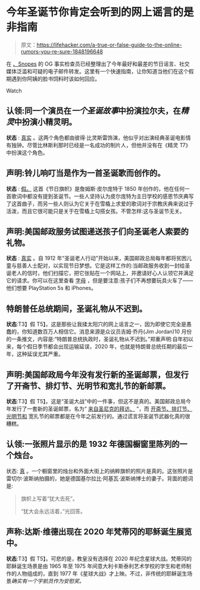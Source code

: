 # 今年圣诞节你肯定会听到的网上谣言的是非指南

> 原文：<https://lifehacker.com/a-true-or-false-guide-to-the-online-rumors-you-re-sure-1848196648>

在 [、Snopes](http://snopes.com) 的 OG 事实检查员已经整理出了今年最好和最差的节日谣言、社交媒体泛滥和可疑的电子邮件转发。这里有一个快速指南，让你知道当他们在这个假期遇到你阿姨的脸书饲料时该如何回应。

Watch

## **认领**:同一个演员在*一个圣诞故事*中扮演拉尔夫，在*精灵*中扮演小精灵明。

**状态** : [真实](https://www.snopes.com/fact-check/ralphie-christmas-story-elf/?collection-id=383373) 。这两个角色都由彼得·比灵斯雷饰演，他似乎对出演经典圣诞电影情有独钟。尽管比林斯利那时已经是一名成功的制片人，但他并没有在《精灵 T7》中扮演这个角色。

## **声明**:铃儿响叮当是作为一首圣诞歌而创作的。

**状态** : [假。](https://www.snopes.com/fact-check/jingle-bells-thanksgiving-carol/?collection-id=383373) 这首《节日旗帜》是詹姆斯·皮尔庞特于 1850 年创作的，他在任何一首歌词中都没有提到圣诞节。一些人坚持认为皮尔庞特为主日学校的感恩节庆典写了这首曲子，而另一些人则认为它关于在雪橇上求爱的歌词对于宗教庆典来说过于活泼，而且它很可能只是关于在雪橇上勾搭女孩。不管怎样:这与圣诞节无关。

## **声明**:美国邮政服务试图递送孩子们向圣诞老人索要的礼物。

**状态** : [真实](https://www.snopes.com/fact-check/us-postal-service-operation-santa/?collection-id=383373) 。自 1912 年“圣诞老人行动”开始以来，美国邮政总局每年都将贫困儿童与慈善人士配对，以实现节日梦想。它是这样工作的:当邮政服务收到一封给圣诞老人的信时，他们扫描它，把它张贴在一个网站上，并邀请好心人认领它并满足它的请求。你可以在这里查看 [字母](https://www.uspsoperationsanta.com/letters) ，但是要注意:孩子们不再想要玩具火车了——他们想要 PlayStation 5s 和 iPhones。

## 特朗普任总统期间，圣诞礼物从不迟到。

**状态**:T3】假 T5】。这是那些让我揉太阳穴的网上谣言之一，因为即使它完全是愚蠢的，你知道数百万人相信它。消息来源是众议员吉姆·乔丹(Jim Jordan)10 月份的一条推文，内容是:“特朗普总统执政时，圣诞礼物从不迟到。”郑重声明:自年初以来，每个假日季节都会出现运输延误，2020 年，也就是特朗普总统任期的最后一年，这种延误尤其严重。

## **声明**:美国邮政局今年没有发行新的圣诞邮票，但发行了开斋节、排灯节、光明节和宽扎节的新邮票。

**状态**:T3】假 T5】。这是“圣诞大战”中的一件事，但这不是真的。美国邮政总局今年发行了一套新的圣诞邮票，名为“ [来自圣尼克的拜访、](https://store.usps.com/store/product/buy-stamps/a-visit-from-st-nick-stamps-S_683404) ”，而 [开斋节、排灯节、光明节和](https://store.usps.com/store/results/stamps/holiday/_/N-9y93lvZ1mzlvsg) 宽扎节的邮票都是在今年之前发行的。通过谎言将圣诞节武器化真的很糟糕。

## 认领:一张照片显示的是 1932 年德国橱窗里陈列的一个烛台。

状态: [真](https://www.snopes.com/fact-check/nazi-flag-menorah-hanukkah/?collection-id=383373) 。一个橱窗里的烛台和外面大街上的纳粹旗帜的照片是真的。这张照片是雷切尔·波斯纳拍摄的，她是德国基尔拉比·阿基瓦·波斯纳博士的妻子。背面的题词是:

> 旗帜上写着“犹大去死”。
> 
> “犹大会永远活着，”光回答。

## 声称:达斯·维德出现在 2020 年梵蒂冈的耶稣诞生展览中。

**状态**:T3】假 T5】。可悲的是，教皇没有选择在 2020 年纪念星球大战。梵蒂冈的耶稣诞生场景是由 1965 年至 1975 年间意大利卡斯泰利艺术学校的学生和老师制作的人物组成的，直到 1977 年《星球大战》才上映。不过，非传统的耶稣诞生场景*确实有一个宇航员作为安慰奖。*